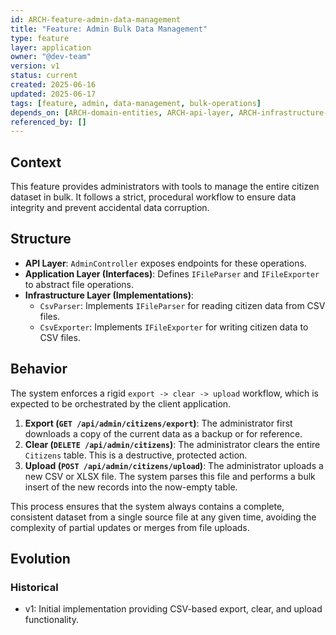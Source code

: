 ```yaml
---
id: ARCH-feature-admin-data-management
title: "Feature: Admin Bulk Data Management"
type: feature
layer: application
owner: "@dev-team"
version: v1
status: current
created: 2025-06-16
updated: 2025-06-17
tags: [feature, admin, data-management, bulk-operations]
depends_on: [ARCH-domain-entities, ARCH-api-layer, ARCH-infrastructure-layer]
referenced_by: []
---
```


## Context

This feature provides administrators with tools to manage the entire citizen dataset in bulk. It follows a strict, procedural workflow to ensure data integrity and prevent accidental data corruption.

## Structure

- **API Layer**: `AdminController` exposes endpoints for these operations.
- **Application Layer (Interfaces)**: Defines `IFileParser` and `IFileExporter` to abstract file operations.
- **Infrastructure Layer (Implementations)**:
  - `CsvParser`: Implements `IFileParser` for reading citizen data from CSV files.
  - `CsvExporter`: Implements `IFileExporter` for writing citizen data to CSV files.

## Behavior

The system enforces a rigid `export -> clear -> upload` workflow, which is expected to be orchestrated by the client application.

1.  **Export (`GET /api/admin/citizens/export`)**: The administrator first downloads a copy of the current data as a backup or for reference.
2.  **Clear (`DELETE /api/admin/citizens`)**: The administrator clears the entire `Citizens` table. This is a destructive, protected action.
3.  **Upload (`POST /api/admin/citizens/upload`)**: The administrator uploads a new CSV or XLSX file. The system parses this file and performs a bulk insert of the new records into the now-empty table.

This process ensures that the system always contains a complete, consistent dataset from a single source file at any given time, avoiding the complexity of partial updates or merges from file uploads.

## Evolution

### Historical

- v1: Initial implementation providing CSV-based export, clear, and upload functionality.
